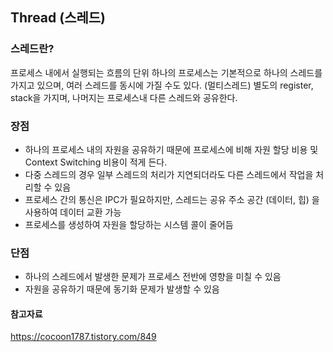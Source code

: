 ## Thread (스레드)

### 스레드란?

프로세스 내에서 실행되는 흐름의 단위
하나의 프로세스는 기본적으로 하나의 스레드를 가지고 있으며, 여러 스레드를 동시에 가질 수도 있다. (멀티스레드)
별도의 register, stack을 가지며, 나머지는 프로세스내 다른 스레드와 공유한다.

### 장점

- 하나의 프로세스 내의 자원을 공유하기 때문에 프로세스에 비해 자원 할당 비용 및 Context Switching 비용이 적게 든다.
- 다중 스레드의 경우 일부 스레드의 처리가 지연되더라도 다른 스레드에서 작업을 처리할 수 있음
- 프로세스 간의 통신은 IPC가 필요하지만, 스레드는 공유 주소 공간 (데이터, 힙) 을 사용하여 데이터 교환 가능
- 프로세스를 생성하여 자원을 할당하는 시스템 콜이 줄어듬

### 단점

- 하나의 스레드에서 발생한 문제가 프로세스 전반에 영향을 미칠 수 있음
- 자원을 공유하기 때문에 동기화 문제가 발생할 수 있음

#### 참고자료

https://cocoon1787.tistory.com/849
